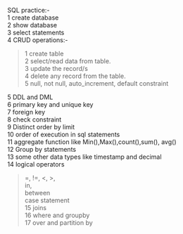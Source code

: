 SQL practice:-     <br>
1 create database   <br>
2 show database    <br>
3 select statements   <br>
4 CRUD operations:-     <br>

>   1 create table    <br>
>   2 select/read data from table.    <br>
>   3 update the record/s         <br>
>   4 delete any record from the table.    <br>
>   5 null, not null, auto_increment, default constraint    <br>

5 DDL and DML      <br>
6 primary key and unique key    <br>
7 foreign key                         <br>
8 check constraint                  <br>
9 Distinct order by limit                     <br>
10 order of execution in sql statements    <br>
11 aggregate function like Min(),Max(),count(),sum(), avg()   <br>
12 Group by statements    <br>
13 some other data types like timestamp and decimal     <br>
14 logical operators        <br>
> =, !=, <, >,    <br>
> in, <br>
> between  <br>
> case statement        <br>
15 joins      <br>
16 where and groupby   <br>
17 over and partition by    <br>

